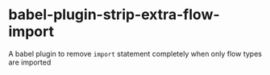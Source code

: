 # babel-plugin-strip-extra-flow-import
A babel plugin to remove `import` statement completely when only flow types are imported
